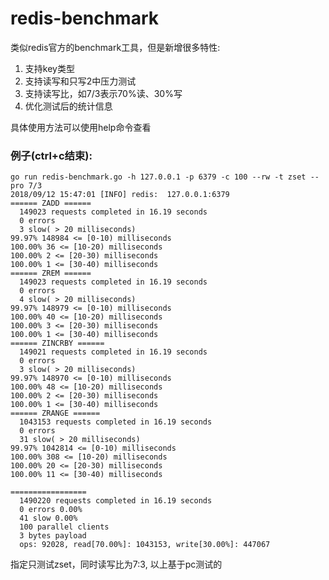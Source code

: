 # redis-benchmark
类似redis官方的benchmark工具，但是新增很多特性:
1.  支持key类型
2.  支持读写和只写2中压力测试
3.  支持读写比，如7/3表示70%读、30%写
4.  优化测试后的统计信息

具体使用方法可以使用help命令查看

### 例子(ctrl+c结束):
    go run redis-benchmark.go -h 127.0.0.1 -p 6379 -c 100 --rw -t zset --pro 7/3
    2018/09/12 15:47:01 [INFO] redis:  127.0.0.1:6379
    ====== ZADD ======
      149023 requests completed in 16.19 seconds
      0 errors
      3 slow( > 20 milliseconds) 
    99.97% 148984 <= [0-10) milliseconds
    100.00% 36 <= [10-20) milliseconds
    100.00% 2 <= [20-30) milliseconds
    100.00% 1 <= [30-40) milliseconds
    ====== ZREM ======
      149023 requests completed in 16.19 seconds
      0 errors
      4 slow( > 20 milliseconds) 
    99.97% 148979 <= [0-10) milliseconds
    100.00% 40 <= [10-20) milliseconds
    100.00% 3 <= [20-30) milliseconds
    100.00% 1 <= [30-40) milliseconds
    ====== ZINCRBY ======
      149021 requests completed in 16.19 seconds
      0 errors
      3 slow( > 20 milliseconds) 
    99.97% 148970 <= [0-10) milliseconds
    100.00% 48 <= [10-20) milliseconds
    100.00% 2 <= [20-30) milliseconds
    100.00% 1 <= [30-40) milliseconds
    ====== ZRANGE ======
      1043153 requests completed in 16.19 seconds
      0 errors
      31 slow( > 20 milliseconds) 
    99.97% 1042814 <= [0-10) milliseconds
    100.00% 308 <= [10-20) milliseconds
    100.00% 20 <= [20-30) milliseconds
    100.00% 11 <= [30-40) milliseconds
    
    =================
      1490220 requests completed in 16.19 seconds
      0 errors 0.00%
      41 slow 0.00%
      100 parallel clients
      3 bytes payload
      ops: 92028, read[70.00%]: 1043153, write[30.00%]: 447067

指定只测试zset，同时读写比为7:3, 以上基于pc测试的